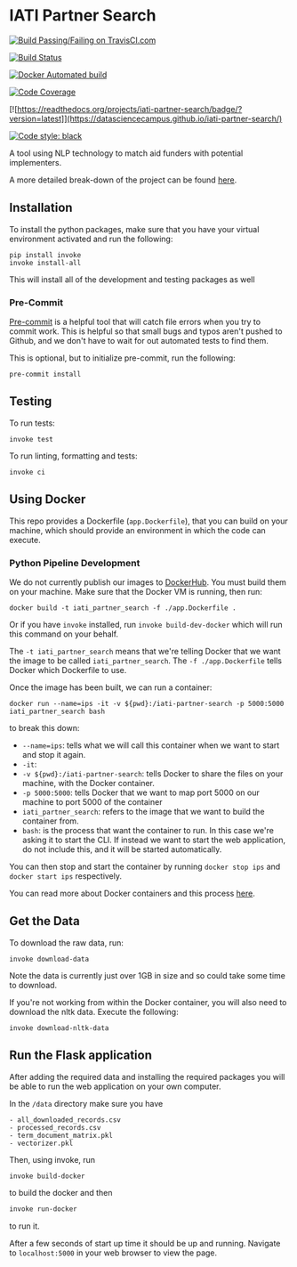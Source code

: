 # IATI Partner Search
[![Build Passing/Failing on TravisCI.com](https://travis-ci.com/datasciencecampus/iati-partner-search.svg?branch=master)](https://travis-ci.com/datasciencecampus/iati-partner-search/)

[![Build Status](https://img.shields.io/endpoint.svg?url=https%3A%2F%2Factions-badge.atrox.dev%2Fdatasciencecampus%2Fiati-partner-search%2Fbadge%3Fref%3Dmaster&style=flat)](https://actions-badge.atrox.dev/datasciencecampus/iati-partner-search/goto?ref=master)

[![Docker Automated build](https://img.shields.io/docker/automated/jrottenberg/ffmpeg.svg)](https://hub.docker.com/r/datasciencecampus/iati-partner-search-app/tags)

[![Code Coverage](https://codecov.io/gh/datasciencecampus/iati-partner-search/branch/master/graph/badge.svg)](https://codecov.io/gh/datasciencecampus/iati-partner-search)

[![https://readthedocs.org/projects/iati-partner-search/badge/?version=latest]](https://datasciencecampus.github.io/iati-partner-search/)

[![Code style: black](https://img.shields.io/badge/code%20style-black-000000.svg)](https://github.com/psf/black)

A tool using NLP technology to match aid funders with potential implementers.

A more detailed break-down of the project can be found [here](http://datasciencecampus.github.io/iati-partner-search).

## Installation
To install the python packages, make sure that you have your virtual environment activated and run the following:

```shell
pip install invoke
invoke install-all
```
This will install all of the development and testing packages as well

### Pre-Commit
[Pre-commit](https://pre-commit.com) is a helpful tool that will catch file errors when you try to commit work.
This is helpful so that small bugs and typos aren't pushed to Github, and we don't have to wait for out automated tests to find them.

This is optional, but to initialize pre-commit, run the following:

```shell
pre-commit install
```

## Testing
To run tests:

```shell
invoke test
```

To run linting, formatting and tests:

```shell
invoke ci
```
## Using Docker
This repo provides a Dockerfile (`app.Dockerfile`), that you can build on your machine, which should provide an environment in which the code can execute.

### Python Pipeline Development
We do not currently publish our images to [DockerHub](https://hub.docker.com/r/datasciencecampus/iati-partner-search-app). You must build them on your machine. Make sure that the Docker VM is running, then run:
```shell
docker build -t iati_partner_search -f ./app.Dockerfile .
```
Or if you have `invoke` installed, run `invoke build-dev-docker` which will run this command on your behalf.

The `-t iati_partner_search` means that we're telling Docker that we want the image to be called `iati_partner_search`.
The `-f ./app.Dockerfile` tells Docker which Dockerfile to use.

Once the image has been built, we can run a container:
```shell
docker run --name=ips -it -v ${pwd}:/iati-partner-search -p 5000:5000 iati_partner_search bash
```
to break this down:

- `--name=ips`: tells what we will call this container when we want to start and stop it again.
- `-it`:
- `-v ${pwd}:/iati-partner-search`: tells Docker to share the files on your machine, with the Docker container.
- `-p 5000:5000`: tells Docker that we want to map port 5000 on our machine to port 5000 of the container
- `iati_partner_search`: refers to the image that we want to build the container from.
- `bash`: is the process that want the container to run. In this case we're asking it to start the CLI. If instead we want to start the web application, do not include this, and it will be started automatically.

You can then stop and start the container by running `docker stop ips` and `docker start ips` respectively.

You can read more about Docker containers and this process [here](https://docs.docker.com/).

## Get the Data
To download the raw data, run:

```shell
invoke download-data
```
Note the data is currently just over 1GB in size and so could take some time to download.

If you're not working from within the Docker container, you will also need to download the nltk data. Execute the following:

```shell
invoke download-nltk-data
```

## Run the Flask application
After adding the required data and installing the required packages you will be able to run the web application on your own computer.

In the `/data` directory make sure you have

    - all_downloaded_records.csv
    - processed_records.csv
    - term_document_matrix.pkl
    - vectorizer.pkl

Then, using invoke, run

```bash
invoke build-docker
```
to build the docker and then

```bash
invoke run-docker
```
to run it.

After a few seconds of start up time it should be up and running. Navigate to `localhost:5000` in your web browser to view the page.

